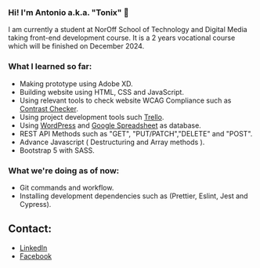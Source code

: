 ### Hi! I'm Antonio a.k.a. "Tonix" 👋

I am currently a student at NorOff School of Technology and Digital Media taking front-end development course. It is a 2 years vocational course which will be finished on December 2024.

### What I learned so far:

  - Making prototype using Adobe XD.
  - Building website using HTML, CSS and JavaScript.
  - Using relevant tools to check website WCAG Compliance such as [Contrast Checker](https://contrastchecker.com/).
  - Using project development tools such [Trello](https://trello.com/).
  - Using [WordPress](https://wordpress.com/) and [Google Spreadsheet](https://www.google.com/sheets) as database.
  - REST API Methods such as "GET", "PUT/PATCH","DELETE" and "POST".
  - Advance Javascript ( Destructuring and Array methods ).
  - Bootstrap 5 with SASS.
 
 ### What we're doing as of now:
  
  - Git commands and workflow.
  - Installing development dependencies such as (Prettier, Eslint, Jest and Cypress).

## Contact:

  - [LinkedIn](https://www.linkedin.com/in/antonio-arabejo-a22524152/)
  - [Facebook](https://www.facebook.com/tonixzz)

<!--
**Tonix89/Tonix89** is a ✨ _special_ ✨ repository because its `README.md` (this file) appears on your GitHub profile.

Here are some ideas to get you started:

- 🔭 I’m currently working on ...
- 🌱 I’m currently learning ...
- 👯 I’m looking to collaborate on ...
- 🤔 I’m looking for help with ...
- 💬 Ask me about ...
- 📫 How to reach me: ...
- 😄 Pronouns: ...
- ⚡ Fun fact: ...
-->
